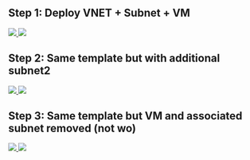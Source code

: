 ## Step 1: Deploy VNET + Subnet + VM

<a href="https://portal.azure.com/#create/Microsoft.Template/uri/https%3A%2F%2Fraw.githubusercontent.com%2FGetVirtual%2FInfra-as-Code-Demo%2Fmaster%2F300-ARM%2Fazuredeploy.json" target="_blank">
    <img src="http://azuredeploy.net/deploybutton.png"/>
</a>
<a href="http://armviz.io/#/?load=https://raw.githubusercontent.com/GetVirtual/Infra-as-Code-Demo/master/300-ARM/azuredeploy.json" target="_blank">
    <img src="http://armviz.io/visualizebutton.png"/>
</a>
     
## Step 2: Same template but with additional subnet2

<a href="https://portal.azure.com/#create/Microsoft.Template/uri/https%3A%2F%2Fraw.githubusercontent.com%2FGetVirtual%2FInfra-as-Code-Demo%2Fmaster%2F300-ARM%2Fazuredeploy-step2.json" target="_blank">
    <img src="http://azuredeploy.net/deploybutton.png"/>
</a>
<a href="http://armviz.io/#/?load=https://raw.githubusercontent.com/GetVirtual/Infra-as-Code-Demo/master/300-ARM/azuredeploy-step2.json" target="_blank">
    <img src="http://armviz.io/visualizebutton.png"/>
</a>

## Step 3: Same template but VM and associated subnet removed (not wo)

<a href="https://portal.azure.com/#create/Microsoft.Template/uri/https%3A%2F%2Fraw.githubusercontent.com%2FGetVirtual%2FInfra-as-Code-Demo%2Fmaster%2F300-ARM%2Fazuredeploy-step3.json" target="_blank">
    <img src="http://azuredeploy.net/deploybutton.png"/>
</a>
<a href="http://armviz.io/#/?load=https://raw.githubusercontent.com/GetVirtual/Infra-as-Code-Demo/master/300-ARM/azuredeploy-step3.json" target="_blank">
    <img src="http://armviz.io/visualizebutton.png"/>
</a>